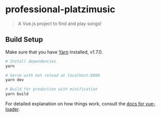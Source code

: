 # professional-platzimusic

> A Vue.js project to find and play songs!

## Build Setup
Make sure that you have [Yarn](https://yarnpkg.com/en/docs/install#debian-stable) installed, v1.7.0.

``` bash
# Install dependencies
yarn

# Serve with hot reload at localhost:8080
yarn dev

# Build for production with minification
yarn build
```

For detailed explanation on how things work, consult the [docs for vue-loader](http://vuejs.github.io/vue-loader).
